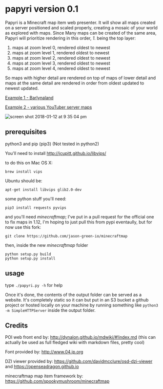 # papyri version 0.1

Papyri is a Minecraft map item web presenter. It will show all maps created on a server positioned and scaled properly, creating a mosaic of your world as explored with maps. Since Many maps can be created of the same area, Papyri will prioritize rendering in this order, *1.* being the top layer:

1. maps at zoom level 0, rendered oldest to newest
2. maps	at zoom level 1, rendered oldest to newest
3. maps	at zoom level 2, rendered oldest to newest
4. maps	at zoom level 3, rendered oldest to newest
5. maps	at zoom level 4, rendered oldest to newest

So maps with higher detail are rendered on top of maps of lower detail and maps at the same detail are rendered in order from oldest updated to newest updated.

[Example 1 - Barlynaland](http://minecraft.greener.ca/#!papyri/)

[Example 2 - various YouTuber server maps](http://jason.green.io/static)

![screen shot 2018-01-12 at 9 35 04 pm](https://user-images.githubusercontent.com/2853489/34902012-feb1c496-f7e0-11e7-871e-e1a79f971295.png)

## prerequisites

python3 and pip (pip3) (Not tested in python2)

You'll need to install http://jcupitt.github.io/libvips/

to do this on Mac OS X:

    brew install vips

Ubuntu should be:

    apt-get install libvips glib2.0-dev

some python stuff you'll need:

    pip3 install requests pyvips

and you'll need *minecraftmap*; I've put in a pull request for the official one to fix maps in 1.12, I'm hoping to just pull this from pypi eventaully, but for now use this fork:

    git clone https://github.com/jason-green-io/minecraftmap

then, inside the new *minecraftmap* folder

    python setup.py build
    python setup.py install

## usage

type `./papyri.py -h` for help

Once it's done, the contents of the output folder can be served as a website. It's completely static so it can but put in an S3 bucket a github project or hosted locally on your machine by running something like `python3 -m SimpleHTTPServer` inside the output folder.


## Credits

POI web front end by: http://dynalon.github.io/mdwiki/#!index.md
(this can actually be used as full fledged wiki with markdown files, pretty cool)

Font provided by: http://www.04.jp.org

DZI viewer provided by: https://github.com/davidmcclure/osd-dzi-viewer and https://openseadragon.github.io

minecraftmap map item framework by: https://github.com/spookymushroom/minecraftmap
